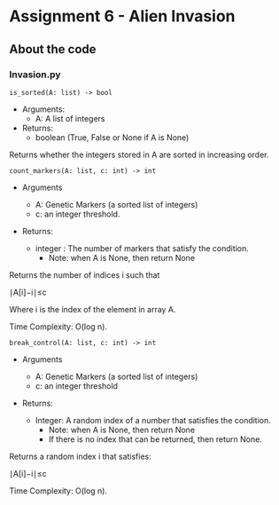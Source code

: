 # Assignment 6 - Alien Invasion

## About the code

### Invasion.py

```
is_sorted(A: list) -> bool
```

* Arguments:
    * A: A list of integers
* Returns:
    * boolean (True, False or None if A is None)

Returns whether the integers stored in A are sorted in increasing order.

```
count_markers(A: list, c: int) -> int
```

* Arguments
    * A: Genetic Markers (a sorted list of integers)
    * c: an integer threshold.

* Returns:
    * integer : The number of markers that satisfy the condition.
        * Note: when A is None, then return None

Returns the number of indices i such that

∣A[i]−i∣≤c

Where i is the index of the element in array A.

Time Complexity: O(log n).

```
break_control(A: list, c: int) -> int
```

* Arguments
   * A: Genetic Markers (a sorted list of integers)
   * c: an integer threshold

* Returns:
   * Integer: A random index of a number that satisfies the condition.
       * Note: when A is None, then return None
       * If there is no index that can be returned, then return None.

Returns a random index i that satisfies:

∣A[i]−i∣≤c

Time Complexity: O(log n).
